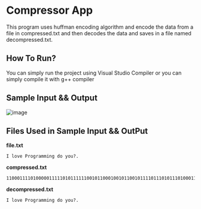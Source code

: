 # Compressor App
This program uses huffman encoding algorithm and encode the data from a file in compressed.txt and then decodes the data and saves in a file named decompressed.txt.
## How To Run?
You can simply run the project using Visual Studio Compiler or you can simply compile it with g++ compiler
## Sample Input && Output
![image](https://user-images.githubusercontent.com/54348709/120936603-16301f00-c722-11eb-97ec-7100be5c08b3.png)
## Files Used in Sample Input && OutPut
**file.txt**
```
I love Programming do you?.
```
**compressed.txt**
```
110001111010000011111010111111001011000100101100101111011101011101000110011111000000111101100001010101110100
```
**decompressed.txt**
```
I love Programming do you?.
```


